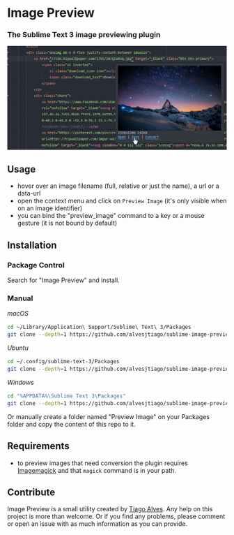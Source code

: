 # Image Preview

### The Sublime Text 3 image previewing plugin

![Screenshot of Image Preview, a plugin for Sublime Text 3 by @alvesjtiago](screenshot.png)

## Usage

- hover over an image filename (full, relative or just the name), a url or a data-url
- open the context menu and click on `Preview Image` (it's only visible when on an image identifier)
- you can bind the "preview_image" command to a key or a mouse gesture (it is not bound by default)

## Installation

### Package Control

Search for "Image Preview" and install.

### Manual

_macOS_
```sh
cd ~/Library/Application\ Support/Sublime\ Text\ 3/Packages
git clone --depth=1 https://github.com/alvesjtiago/sublime-image-preview.git
```

_Ubuntu_
```sh
cd ~/.config/sublime-text-3/Packages
git clone --depth=1 https://github.com/alvesjtiago/sublime-image-preview.git
```

_Windows_
```sh
cd "%APPDATA%\Sublime Text 3\Packages"
git clone --depth=1 https://github.com/alvesjtiago/sublime-image-preview.git
```

Or manually create a folder named "Preview Image" on your Packages folder and copy the content of this repo to it.

## Requirements

- to preview images that need conversion the plugin requires [Imagemagick](https://www.imagemagick.org/script/download.php) and that `magick` command is in your path.


## Contribute

Image Preview is a small utility created by [Tiago Alves](https://twitter.com/alvesjtiago).
Any help on this project is more than welcome. Or if you find any problems, please comment or open an issue with as much information as you can provide.
